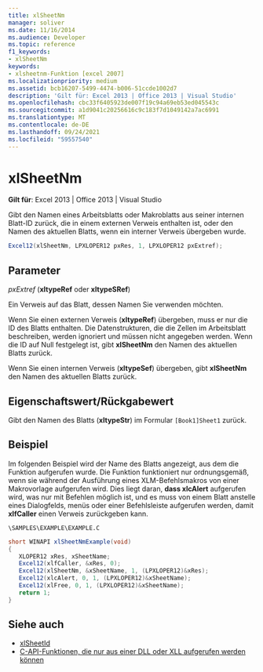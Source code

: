 ```yaml
---
title: xlSheetNm
manager: soliver
ms.date: 11/16/2014
ms.audience: Developer
ms.topic: reference
f1_keywords:
- xlSheetNm
keywords:
- xlsheetnm-Funktion [excel 2007]
ms.localizationpriority: medium
ms.assetid: bcb16207-5499-4474-b006-51ccde1002d7
description: 'Gilt für: Excel 2013 | Office 2013 | Visual Studio'
ms.openlocfilehash: cbc33f6405923de007f19c94a69eb53ed045543c
ms.sourcegitcommit: a1d9041c20256616c9c183f7d1049142a7ac6991
ms.translationtype: MT
ms.contentlocale: de-DE
ms.lasthandoff: 09/24/2021
ms.locfileid: "59557540"
---
```

# <a name="xlsheetnm"></a>xlSheetNm

**Gilt für**: Excel 2013 | Office 2013 | Visual Studio 
  
Gibt den Namen eines Arbeitsblatts oder Makroblatts aus seiner internen Blatt-ID zurück, die in einem externen Verweis enthalten ist, oder den Namen des aktuellen Blatts, wenn ein interner Verweis übergeben wurde.
  
```cs
Excel12(xlSheetNm, LPXLOPER12 pxRes, 1, LPXLOPER12 pxExtref);
```

## <a name="parameters"></a>Parameter

_pxExtref_ (**xltypeRef** oder **xltypeSRef**)
  
Ein Verweis auf das Blatt, dessen Namen Sie verwenden möchten.
  
Wenn Sie einen externen Verweis (**xltypeRef**) übergeben, muss er nur die ID des Blatts enthalten. Die Datenstrukturen, die die Zellen im Arbeitsblatt beschreiben, werden ignoriert und müssen nicht angegeben werden. Wenn die ID auf Null festgelegt ist, gibt **xlSheetNm** den Namen des aktuellen Blatts zurück. 
  
Wenn Sie einen internen Verweis (**xltypeSef**) übergeben, gibt **xlSheetNm** den Namen des aktuellen Blatts zurück. 
  
## <a name="property-valuereturn-value"></a>Eigenschaftswert/Rückgabewert

Gibt den Namen des Blatts (**xltypeStr**) im Formular  `[Book1]Sheet1` zurück.
  
## <a name="example"></a>Beispiel

Im folgenden Beispiel wird der Name des Blatts angezeigt, aus dem die Funktion aufgerufen wurde. Die Funktion funktioniert nur ordnungsgemäß, wenn sie während der Ausführung eines XLM-Befehlsmakros von einer Makrovorlage aufgerufen wird. Dies liegt daran, **dass xlcAlert** aufgerufen wird, was nur mit Befehlen möglich ist, und es muss von einem Blatt anstelle eines Dialogfelds, menüs oder einer Befehlsleiste aufgerufen werden, damit **xlfCaller** einen Verweis zurückgeben kann. 
  
`\SAMPLES\EXAMPLE\EXAMPLE.C`
  
```cs
short WINAPI xlSheetNmExample(void)
{
   XLOPER12 xRes, xSheetName;
   Excel12(xlfCaller, &xRes, 0);
   Excel12(xlSheetNm, &xSheetName, 1, (LPXLOPER12)&xRes);
   Excel12(xlcAlert, 0, 1, (LPXLOPER12)&xSheetName);
   Excel12(xlFree, 0, 1, (LPXLOPER12)&xSheetName);
   return 1;
}
```

## <a name="see-also"></a>Siehe auch

- [xlSheetId](xlsheetid.md)
- [C-API-Funktionen, die nur aus einer DLL oder XLL aufgerufen werden können](c-api-functions-that-can-be-called-only-from-a-dll-or-xll.md)


